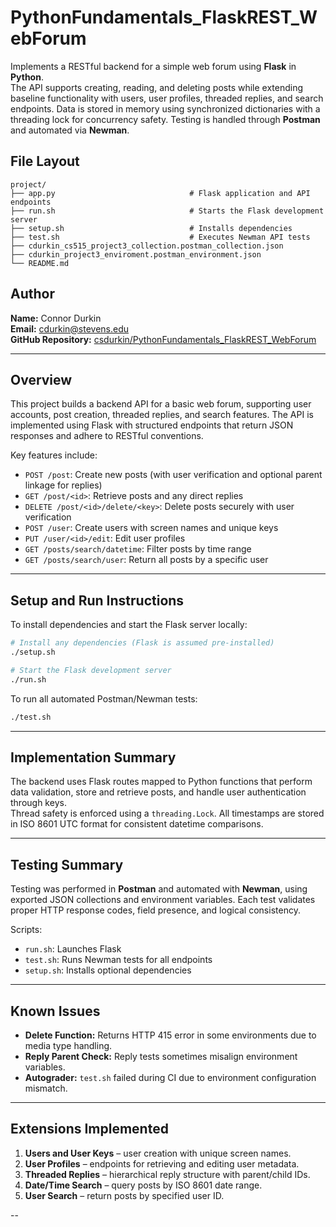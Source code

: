 # PythonFundamentals_FlaskREST_WebForum

Implements a RESTful backend for a simple web forum using **Flask** in **Python**.  
The API supports creating, reading, and deleting posts while extending baseline functionality with users, user profiles, threaded replies, and search endpoints. Data is stored in memory using synchronized dictionaries with a threading lock for concurrency safety. Testing is handled through **Postman** and automated via **Newman**.

## File Layout
```
project/
├── app.py                              # Flask application and API endpoints
├── run.sh                              # Starts the Flask development server
├── setup.sh                            # Installs dependencies
├── test.sh                             # Executes Newman API tests
├── cdurkin_cs515_project3_collection.postman_collection.json
├── cdurkin_project3_enviroment.postman_environment.json
└── README.md
```

## Author
**Name:** Connor Durkin  
**Email:** cdurkin@stevens.edu  
**GitHub Repository:** [csdurkin/PythonFundamentals_FlaskREST_WebForum](https://github.com/csdurkin/cs515_project3)

---

## Overview

This project builds a backend API for a basic web forum, supporting user accounts, post creation, threaded replies, and search features. The API is implemented using Flask with structured endpoints that return JSON responses and adhere to RESTful conventions.  

Key features include:
- `POST /post`: Create new posts (with user verification and optional parent linkage for replies)
- `GET /post/<id>`: Retrieve posts and any direct replies
- `DELETE /post/<id>/delete/<key>`: Delete posts securely with user verification
- `POST /user`: Create users with screen names and unique keys
- `PUT /user/<id>/edit`: Edit user profiles
- `GET /posts/search/datetime`: Filter posts by time range
- `GET /posts/search/user`: Return all posts by a specific user

---

## Setup and Run Instructions

To install dependencies and start the Flask server locally:

```bash
# Install any dependencies (Flask is assumed pre-installed)
./setup.sh

# Start the Flask development server
./run.sh
```

To run all automated Postman/Newman tests:

```bash
./test.sh
```

---

## Implementation Summary

The backend uses Flask routes mapped to Python functions that perform data validation, store and retrieve posts, and handle user authentication through keys.  
Thread safety is enforced using a `threading.Lock`. All timestamps are stored in ISO 8601 UTC format for consistent datetime comparisons.

---

## Testing Summary

Testing was performed in **Postman** and automated with **Newman**, using exported JSON collections and environment variables. Each test validates proper HTTP response codes, field presence, and logical consistency.  

Scripts:
- `run.sh`: Launches Flask
- `test.sh`: Runs Newman tests for all endpoints
- `setup.sh`: Installs optional dependencies

---

## Known Issues

- **Delete Function:** Returns HTTP 415 error in some environments due to media type handling.
- **Reply Parent Check:** Reply tests sometimes misalign environment variables.
- **Autograder:** `test.sh` failed during CI due to environment configuration mismatch.

---

## Extensions Implemented

1. **Users and User Keys** – user creation with unique screen names.  
2. **User Profiles** – endpoints for retrieving and editing user metadata.  
3. **Threaded Replies** – hierarchical reply structure with parent/child IDs.  
4. **Date/Time Search** – query posts by ISO 8601 date range.  
5. **User Search** – return posts by specified user ID.

--

